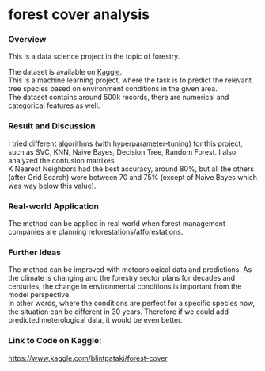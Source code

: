# forest cover analysis

### Overview
This is a data science project in the topic of forestry.  
  
The dataset is available on [Kaggle](https://www.kaggle.com/uciml/forest-cover-type-dataset).  
This is a machine learning project, where the task is to predict the relevant tree species based on environment conditions in the given area.  
The dataset contains around 500k records, there are numerical and categorical features as well.  
  
### Result and Discussion
I tried different algorithms (with hyperparameter-tuning) for this project, such as SVC, KNN, Naive Bayes, Decision Tree, Random Forest. I also analyzed the confusion matrixes.   
K Nearest Neighbors had the best accuracy, around 80%, but all the others (after Grid Search) were between 70 and 75% (except of Naive Bayes which was way below this value).    

### Real-world Application
The method can be applied in real world when forest management companies are planning reforestations/afforestations.  
  
### Further Ideas
The method can be improved with meteorological data and predictions. As the climate is changing and the forestry sector plans for decades and centuries, the change in environmental conditions is important from the model perspective.  
In other words, where the conditions are perfect for a specific species now, the situation can be different in 30 years. Therefore if we could add predicted meterological data, it would be even better.

### Link to Code on Kaggle:
https://www.kaggle.com/blintpataki/forest-cover

